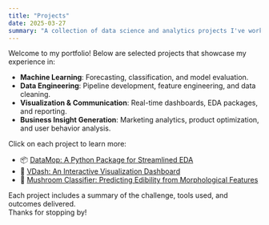 ```yaml
---
title: "Projects"
date: 2025-03-27
summary: "A collection of data science and analytics projects I've worked on."
---
```


Welcome to my portfolio! Below are selected projects that showcase my experience in:

- **Machine Learning**: Forecasting, classification, and model evaluation.
- **Data Engineering**: Pipeline development, feature engineering, and data cleaning.
- **Visualization & Communication**: Real-time dashboards, EDA packages, and reporting.
- **Business Insight Generation**: Marketing analytics, product optimization, and user behavior analysis.

Click on each project to learn more:

- 📦 [DataMop: A Python Package for Streamlined EDA](datamop/)
- 🚗 [VDash: An Interactive Visualization Dashboard](vdash/)
- 🍄 [Mushroom Classifier: Predicting Edibility from Morphological Features](mushroom_classifier/)

Each project includes a summary of the challenge, tools used, and outcomes delivered.  
Thanks for stopping by!
